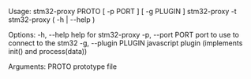 Usage:
    stm32-proxy PROTO [ -p PORT ] [ -g PLUGIN ]
    stm32-proxy -t
    stm32-proxy ( -h | --help )

Options:
    -h, --help              help for stm32-proxy
    -p, --port PORT         port to use to connect to the stm32
    -g, --plugin PLUGIN     javascript plugin (implements init() and process(data))


Arguments:
    PROTO                   prototype file
